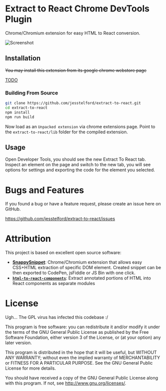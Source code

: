 # Extract to React Chrome DevTools Plugin

Chrome/Chromium extension for easy HTML to React conversion.

![Screenshot](TODO)

## Installation

~~You may install this extension from its google chrome webstore page~~

[TODO](TODO)

### Building From Source

```bash
git clone https://github.com/jesstelford/extract-to-react.git
cd extract-to-react
npm install
npm run build
```

Now load as an `Unpacked extension` via chrome extensions page. Point to the
`extract-to-react/lib` folder for the compiled extension.

## Usage

Open Developer Tools, you should see the new Extract To React tab. Inspect an
element on the page and switch to the new tab, you will see options for settings
and exporting the code for the element you selected.

# Bugs and Features

If you found a bug or have a feature request, please create an issue here on
GitHub.

https://github.com/jesstelford/extract-to-react/issues

# Attribution

This project is based on excellent open source software:

* **[SnappySnippet](https://github.com/kdzwinel/SnappySnippet/issues)**:
  Chrome/Chromium extension that allows easy CSS+HTML extraction of specific DOM
  element. Created snippet can be then exported to CodePen, jsFiddle or JS Bin
  with one click.
* **[`html-to-react-components`](https://roman01la.github.io/html-to-react-components/)**:
  Extract annotated portions of HTML into React components as separate modules

# License

Ugh... The GPL virus has infected this codebase :/

This program is free software: you can redistribute it and/or modify
it under the terms of the GNU General Public License as published by
the Free Software Foundation, either version 3 of the License, or
(at your option) any later version.

This program is distributed in the hope that it will be useful,
but WITHOUT ANY WARRANTY; without even the implied warranty of
MERCHANTABILITY or FITNESS FOR A PARTICULAR PURPOSE.  See the
GNU General Public License for more details.

You should have received a copy of the GNU General Public License
along with this program.  If not, see <http://www.gnu.org/licenses/>.
